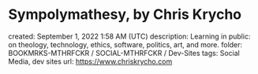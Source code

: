 # Sympolymathesy, by Chris Krycho

created: September 1, 2022 1:58 AM (UTC)
description: Learning in public: on theology, technology, ethics, software, politics, art, and more.
folder: BOOKMRKS-MTHRFCKR / SOCIAL-MTHRFCKR / Dev-Sites
tags: Social Media, dev sites
url: https://www.chriskrycho.com